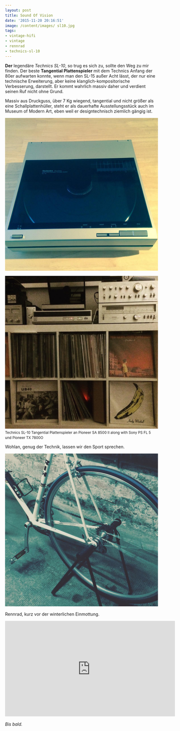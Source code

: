 ```yaml
---
layout: post
title: Sound Of Vision
date: '2015-11-20 20:16:51'
image: /content/images/ sl10.jpg
tags:
- vintage-hifi
- vintage
- rennrad
- technics-sl-10
---
```


<p><strong>Der</strong> legendäre <em>Technics SL-10</em>, so trug es sich zu, sollte den Weg zu mir finden. Der beste <strong>Tangential Plattenspieler</strong> mit dem Technics Anfang der 80er aufwarten konnte, wenn man den SL-15 außer Acht lässt, der nur eine technische Erweiterung, aber keine klanglich-kompositorische Verbesserung, darstellt. Er kommt wahrlich massiv daher und verdient seinen Ruf nicht ohne Grund.</p>

<p>Massiv aus Druckguss, über 7 Kg wiegend, tangential und nicht größer als eine Schallplattenhüller, steht er als dauerhafte Ausstellungsstück auch im Museum of Modern Art, eben weil er designtechnisch ziemlich gängig ist.</p>

<p><img src="/content/images/posts/2015-11/sl10_2.jpg" title="Technics SL-10 Tangential Plattenspieler, 1982" ></p>

<p><img src="/content/images/posts/2015-11/sl10.jpg" title="Technics SL-10 Tangential Plattenspieler an Pioneer SA 8500 II"><small>Technics SL-10 Tangential Plattenspieler an Pioneer SA 8500 II along with Sony PS FL 5 und Pioneer TX 7800O</small></p>

<p>Wohlan, genug der Technik, lassen wir den Sport sprechen.</p>

<p><img src="/content/images/posts/2015-11/racebike.jpg" title="Rennrad, serviced, vintage" ></p>

<p>Rennrad, kurz vor der winterlichen Einmottung.</p>

<div align="center">
    <iframe width="560" height="315" src="https://www.youtube.com/embed/a_TuTF5OByc" frameborder="0" allowfullscreen></iframe>
</div>


<p><em>Bis bald.</em></p>